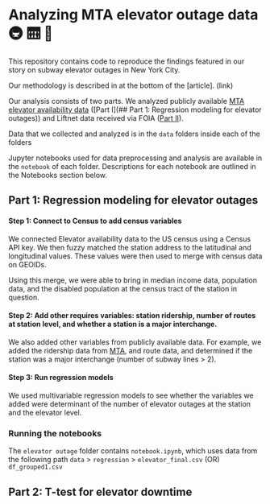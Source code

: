 
# Analyzing MTA elevator outage data 🚇 🛗 🚧

This repository contains code to reproduce the findings featured in our story on subway elevator outages in New York City.

Our methodology is described in at the bottom of the [article]. (link)

Our analysis consists of two parts. We analyzed publicly available [MTA elevator availability data](https://metrics.mta.info/?subway/elevatorescalatoravailability) ([Part I](## Part 1: Regression modeling for elevator outages)) and Liftnet data received via FOIA ([Part II](#part-2-t-test-for-elevator-downtime)). 

Data that we collected and analyzed is in the `data` folders inside each of the folders 

Jupyter notebooks used for data preprocessing and analysis are available in the `notebook` of each folder. Descriptions for each notebook are outlined in the Notebooks section below.

## Part 1: Regression modeling for elevator outages

#### Step 1: Connect to Census to add census variables

We connected Elevator availability data to the US census using a Census API key. We then fuzzy matched the station address to the latitudinal and longitudinal values. These values were then used to merge with census data on GEOIDs.

Using this merge, we were able to bring in median income data, population data, and the disabled population at the census tract of the station in question.

#### Step 2: Add other requires variables: station ridership, number of routes at station level, and whether a station is a major interchange.

We also added other variables from publicly available data. For example, we added the ridership data from [MTA](https://new.mta.info/agency/new-york-city-transit/subway-bus-ridership-2022), and route data, and determined if the station was a major interchange (number of subway lines > 2).

#### Step 3: Run regression models

We used multivariable regression models to see whether the variables we added were determinant of the number of elevator outages at the station and the elevator level.

### Running the notebooks

The `elevator outage` folder contains `notebook.ipynb`, which uses data from the following path `data` > `regression` > `elevator_final.csv` (OR) `df_grouped1.csv`

## Part 2: T-test for elevator downtime

```




